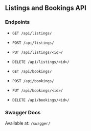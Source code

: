 ## Listings and Bookings API

### Endpoints

- `GET /api/listings/`
- `POST /api/listings/`
- `PUT /api/listings/<id>/`
- `DELETE /api/listings/<id>/`

- `GET /api/bookings/`
- `POST /api/bookings/`
- `PUT /api/bookings/<id>/`
- `DELETE /api/bookings/<id>/`

### Swagger Docs

Available at: `/swagger/`
